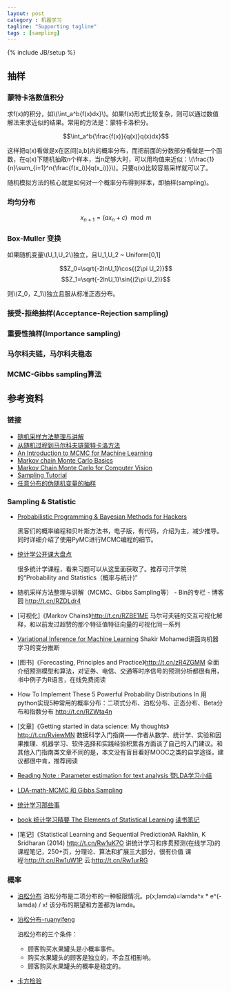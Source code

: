 ```yaml
---
layout: post
category : 机器学习
tagline: "Supporting tagline"
tags : [sampling]
---
```

{% include JB/setup %}

<script type="text/javascript" src="http://cdn.mathjax.org/mathjax/latest/MathJax.js?config=default"></script>

## 抽样

### 蒙特卡洛数值积分

求f(x)的积分，如\\(\int_a^b{f(x)dx}\\)。如果f(x)形式比较复杂，则可以通过数值解法来求近似的结果。常用的方法是：蒙特卡洛积分。

$$\int_a^b{\frac{f(x)}{q(x)}q(x)dx}$$

这样把q(x)看做是x在区间[a,b]内的概率分布，而把前面的分数部分看做是一个函数，在q(x)下随机抽取n个样本，当n足够大时，可以用均值来近似：\\(\frac{1}{n}\sum_{i=1}^n{\frac{f(x_i)}{q(x_i)}}\\)。只要q(x)比较容易采样就可以了。

随机模拟方法的核心就是如何对一个概率分布得到样本，即抽样(sampling)。

### 均匀分布
$$x_{n+1}=(ax_n+c)\mod m$$

### Box-Muller 变换
如果随机变量\\(U_1,U_2\\)独立，且U_1,U_2 ~ Uniform[0,1]

$$Z_0=\sqrt{-2lnU_1}\cos{(2\pi U_2)}$$
$$Z_1=\sqrt{-2lnU_1}\sin{(2\pi U_2)}$$

则\\(Z_0，Z_1\\)独立且服从标准正态分布。

### 接受-拒绝抽样(Acceptance-Rejection sampling)

### 重要性抽样(Importance sampling)

### 马尔科夫链，马尔科夫稳态

### MCMC-Gibbs sampling算法


## 参考资料

### 链接

- [随机采样方法整理与讲解](http://www.cnblogs.com/xbinworld/p/4266146.html)
- [从随机过程到马尔科夫链蒙特卡洛方法](http://www.cnblogs.com/daniel-D/p/3388724.html)
- [An Introduction to MCMC for Machine Learning](http://www.cs.ubc.ca/~arnaud/andrieu_defreitas_doucet_jordan_intromontecarlomachinelearning.pdf)
- [Markov chain Monte Carlo Basics](http://vcla.stat.ucla.edu/old/MCMC/MCMC_tutorial/Lect2_Basic_MCMC.pdf)
- [Markov Chain Monte Carlo for Computer Vision ](http://vcla.stat.ucla.edu/old/MCMC/MCMC_tutorial.htm)
- [Sampling Tutorial](http://www-scf.usc.edu/~mohammab/sampling.pdf)
- [任意分布的伪随机变量的抽样](http://www.bb.ustc.edu.cn/jpkc/xiaoji/jswl/skja/chapter2-3a.pdf)


### Sampling & Statistic
- [Probabilistic Programming & Bayesian Methods for Hackers](http://camdavidsonpilon.github.io/Probabilistic-Programming-and-Bayesian-Methods-for-Hackers/)

	黑客们的概率编程和贝叶斯方法书，电子版，有代码，介绍为主，减少推导。同时详细介绍了使用PyMC进行MCMC编程的细节。

- [统计学公开课大盘点](http://mp.weixin.qq.com/s?__biz=MjM5ODkzMzMwMQ==&mid=203307140&idx=1&sn=83cf3093d9cd0f6bca8981eae0cecb9e#rd)

	很多统计学课程，看来习题可以从这里面获取了。推荐可汗学院的“Probability and Statistics（概率与统计)”

- 随机采样方法整理与讲解（MCMC、Gibbs Sampling等） - Bin的专栏 - 博客园 http://t.cn/RZDLdr4

- [可视化]《Markov Chains》http://t.cn/RZBE1ME 马尔可夫链的交互可视化解释，和以前发过超赞的那个特征值特征向量的可视化同一系列

- [Variational Inference for Machine Learning](http://t.cn/RwinD8w) Shakir Mohamed讲面向机器学习的变分推断

- [图书]《Forecasting, Principles and Practice》http://t.cn/zR4ZGMM 全面介绍预测模型和算法，对证券、电信、交通等时序信号的预测分析都很有用，书中例子为R语言，在线免费阅读

- How To Implement These 5 Powerful Probability Distributions In 用python实现5种常用的概率分布：二项式分布、泊松分布、正态分布、Beta分布和指数分布 http://t.cn/RZWta4n

- [文章]《Getting started in data science: My thoughts》http://t.cn/RviewMN 数据科学入门指南——作者从数学、统计学、实验和因果推理、机器学习、软件选择和实践经验积累各方面谈了自己的入门建议。和其他入门指南类文章不同的是，本文没有盲目看好MOOC之类的自学途径，建议都很中肯，推荐阅读

- [Reading Note : Parameter estimation for text analysis 暨LDA学习小结](http://www.xperseverance.net/blogs/tag/gibbs-sampling/)

- [LDA-math-MCMC 和 Gibbs Sampling](http://cos.name/2013/01/lda-math-mcmc-and-gibbs-sampling/)

- [统计学习那些事](http://cos.name/2011/12/stories-about-statistical-learning/)

- [book 统计学习精要 The Elements of Statistical Learning](http://web.stanford.edu/~hastie/local.ftp/Springer/OLD/ESLII_print4.pdf)  [读书笔记](http://www.loyhome.com/≪统计学习精要the-elements-of-statistical-learning≫课堂笔记（一）/)

- [笔记]《Statistical Learning and Sequential Prediction》A Rakhlin, K Sridharan (2014) http://t.cn/Rw1uK7O 讲统计学习和序贯预测(在线学习)的课程笔记，250+页，分理论、算法和扩展三大部分，很有价值 课程:http://t.cn/Rw1uW1P 云:http://t.cn/Rw1urRG

### 概率

- [泊松分布](http://episte.math.ntu.edu.tw/articles/sm/sm_16_07_1/index.html)
泊松分布是二项分布的一种极限情况。p(x;lamda)=lamda^x * e^(-lamda) / x!   该分布的期望和方差都为lamda。

- [泊松分布-ruanyifeng](http://www.ruanyifeng.com/blog/2013/01/poisson_distribution.html)

  泊松分布的三个条件：

  - 顾客购买水果罐头是小概率事件。
  - 购买水果罐头的顾客是独立的，不会互相影响。
  - 顾客购买水果罐头的概率是稳定的。

- [卡方检验](http://openinfo.npust.edu.tw/agriculture/npus12/jj/agr10ch10.pdf)

